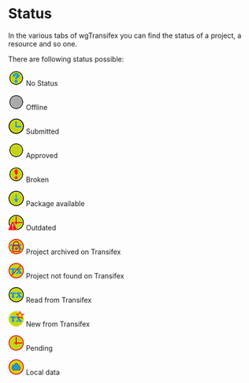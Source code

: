 # Status

In the various tabs of wgTransifex you can find the status of a project, a resource and so one. 
 
 There are following status possible:

![](../.gitbook/assets/status0.png) No Status

![](../.gitbook/assets/status1.png) Offline

![](../.gitbook/assets/status2.png) Submitted

![](../.gitbook/assets/status3.png) Approved

![](../.gitbook/assets/status5.png) Broken

![](../.gitbook/assets/status6.png) Package available

![](../.gitbook/assets/status7.png) Outdated

![](../.gitbook/assets/status8.png) Project archived on Transifex

![](../.gitbook/assets/status9.png) Project not found on Transifex

![](../.gitbook/assets/status10.png) Read from Transifex

![](../.gitbook/assets/status11.png) New from Transifex

![](../.gitbook/assets/status12.png) Pending

![](../.gitbook/assets/status13.png) Local data
